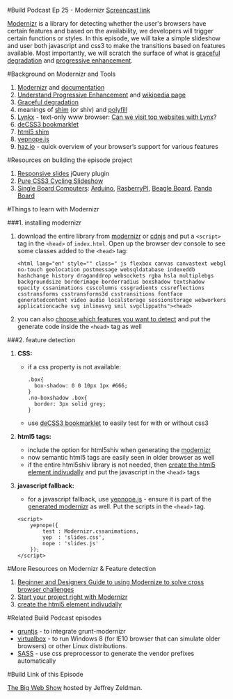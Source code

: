 #Build Podcast Ep 25 - Modernizr
[Screencast link](http://build-podcast.com/midernizr/)

[Modernizr](http://modernizr.com/) is a library for detecting whether the user's browsers have certain features and based on the availability, we developers will trigger certain functions or styles. In this episode, we will take a simple slideshow and user both javascript and css3 to make the transitions based on features available. Most importantly, we will scratch the surface of what is [graceful degradation](http://en.wikipedia.org/wiki/Graceful_degradation) and [progressive enhancement](http://en.wikipedia.org/wiki/Progressive_enhancement).

#Background on Modernizr and Tools

1. [Modernizr](http://modernizr.com/) and [documentation](http://modernizr.com/docs/)
2. [Understand Progressive Enhancement](http://www.alistapart.com/articles/understandingprogressiveenhancement/) and [wikipedia page](http://en.wikipedia.org/wiki/Progressive_enhancement)
3. [Graceful degradation](http://en.wikipedia.org/wiki/Graceful_degradation)
4. meanings of [shim](http://en.wikipedia.org/wiki/Shim_(computing)) (or shiv) and [polyfill](http://remysharp.com/2010/10/08/what-is-a-polyfill/)
5. [Lynkx](http://lynx.isc.org/) - text-only www browser: [Can we visit top websites with Lynx](http://royal.pingdom.com/2012/06/25/using-web-browser-lynx-visit-top-websites/)?
4. [deCSS3 bookmarklet](http://davatron5000.github.com/deCSS3/)
5. [html5 shim](http://code.google.com/p/html5shiv/)
6. [yepnope.js](http://yepnopejs.com/)
7. [haz.io](http://haz.io/) - quick overview of your browser’s support for various features

#Resources on building the episode project

1. [Responsive slides](http://responsive-slides.viljamis.com/) jQuery plugin
2. [Pure CSS3 Cycling Slideshow](http://coding.smashingmagazine.com/2012/04/25/pure-css3-cycling-slideshow/)
3. [Single Board Computers](http://en.wikipedia.org/wiki/Single-board_computer): [Arduino](http://www.arduino.cc/), [RasberryPI](http://www.raspberrypi.org/), [Beagle Board](http://beagleboard.org/), [Panda Board](http://pandaboard.org/)


#Things to learn with Modernizr

###1. installing modernizr

1. download the entire library from [modernizr](http://modernizr.com/download/) or [cdnjs](http://cdnjs.com/) and put a `<script>` tag in the `<head>` of `index.html`. Open up the browser dev console to see some classes added to the `<head>` tag:
    
    ```
    <html lang="en" style="" class=" js flexbox canvas canvastext webgl no-touch geolocation postmessage websqldatabase indexeddb hashchange history draganddrop websockets rgba hsla multiplebgs backgroundsize borderimage borderradius boxshadow textshadow opacity cssanimations csscolumns cssgradients cssreflections csstransforms csstransforms3d csstransitions fontface generatedcontent video audio localstorage sessionstorage webworkers applicationcache svg inlinesvg smil svgclippaths"><head>
    ```
2. you can also [choose which features you want to detect](http://modernizr.com/download/) and put the generate code inside the `<head>` tag as well

###2. feature detection

1. **CSS:**
    - if a css property is not available:

        ```
        .box{
          box-shadow: 0 0 10px 1px #666;
        }
        .no-boxshadow .box{
          border: 3px solid grey;
        }
        ```
    -  use [deCSS3 bookmarklet](http://davatron5000.github.com/deCSS3/) to easily test for with or without css3
3. **html5 tags:**
    - include the option for html5shiv when generating the [modernizr](http://modernizr.com/download/)
    - now semantic html5 tags are easily seen in older browser as well
    - if the entire html5shiv library is not needed, then [create the html5 element indivudally](http://net.tutsplus.com/tutorials/html-css-techniques/how-to-make-all-browsers-render-html5-mark-up-correctly-even-ie6/) and put the javascript in the `<head>` tags
4. **javascript fallback:**
    - for a javascript fallback, use [yepnope.js](http://yepnopejs.com/) - ensure it is part of the [generated modernizr](http://modernizr.com/download/) as well. Put the scripts in the `<head>` tag.
    
    ```
    <script>
        yepnope({
            test : Modernizr.cssanimations,
            yep  : 'slides.css',
            nope : 'slides.js'
        });
    </script>
    ```
    
#More Resources on Modernizr & Feature detection
1. [Beginner and Designers Guide to using Modernize to solve cross browser challenges](http://benfrain.com/beginner-and-designers-guide-to-using-modernizr-to-solve-cross-browser-challenges/)
2. [Start your project right with Modernizr](http://www.netmagazine.com/tutorials/start-your-project-right-modernizr)
3. [create the html5 element indivudally](http://net.tutsplus.com/tutorials/html-css-techniques/how-to-make-all-browsers-render-html5-mark-up-correctly-even-ie6/)

#Related Build Podcast episodes

- [gruntjs](http://build-podcast.com/gruntjs/) - to integrate grunt-modernizr
- [virtualbox](http://build-podcast.com/virtualbox/) - to run Windows 8 (for IE10 browser that can simulate older browsers) or other Linux distributions.
- [SASS](http://build-podcast.com/sass/) - use css preprocessor to generate the vendor prefixes automatically

#Build Link of this Episode

[The Big Web Show](http://5by5.tv/bigwebshow) hosted by Jeffrey Zeldman.